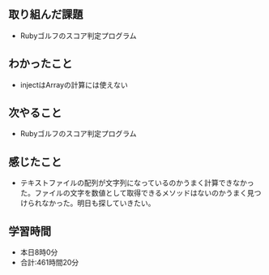## 取り組んだ課題
- Rubyゴルフのスコア判定プログラム
## わかったこと
- injectはArrayの計算には使えない
## 次やること
- Rubyゴルフのスコア判定プログラム
## 感じたこと
- テキストファイルの配列が文字列になっているのかうまく計算できなかった。ファイルの文字を数値として取得できるメソッドはないのかうまく見つけられなかった。明日も探していきたい。
## 学習時間
- 本日8時0分<br>
- 合計:461時間20分
